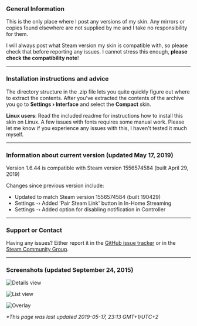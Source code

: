 ### General Information
This is the only place where I post any versions of my skin. Any mirrors or copies found elsewhere are not supplied by me and I take no responsibility for them.

I will always post what Steam version my skin is compatible with, so please check that before reporting any issues. I cannot stress this enough, **please check the compatibility note**!

***

### Installation instructions and advice
The directory structure in the .zip file lets you quite quickly figure out where to extract the contents. After you've extracted the contents of the archive you go to **Settings › Interface** and select the **Compact** skin.

**Linux users**: Read the included readme for instructions how to install this skin on Linux. 
A few issues with fonts requires some manual work. Please let me know if you experience any issues with this, I haven't tested it much myself.

***

### Information about current version (updated May 17, 2019)
Version 1.6.44 is compatible with Steam version 1556574584 (built April 29, 2019)

Changes since previous version include:<br>
* Updated to match Steam version 1556574584 (built 190429)<br>
* Settings -› Added 'Pair Steam Link' button in In-Home Streaming<br>
* Settings -› Added option for disabling notification in Controller<br>

***

### Support or Contact
Having any issues? Either report it in the [GitHub issue tracker](https://github.com/badanka/Compact/issues) or in the [Steam Community Group](https://steamcommunity.com/groups/SteamCompact).

***

### Screenshots (updated September 24, 2015)
![Details view](http://i.imgur.com/yftqsMA.png)

![List view](http://i.imgur.com/wLCgu9J.png)

![Overlay](http://i.imgur.com/vqrnNmr.png)


_*This page was last updated 2019-05-17, 23:13 GMT+1/UTC+2_

